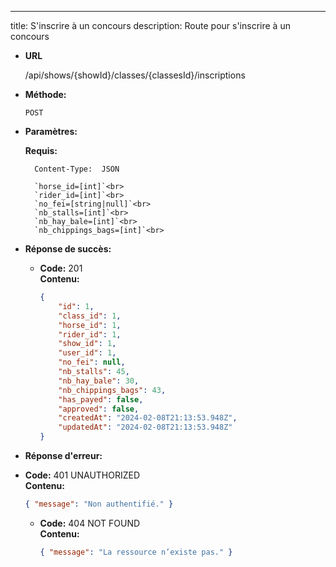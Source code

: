 ---
title: S'inscrire à un concours
description: Route pour s'inscrire à un concours

* **URL**

  /api/shows/{showId}/classes/{classesId}/inscriptions

* **Méthode:**
  
  `POST`

* **Paramètres:**

    **Requis:**

        Content-Type:  JSON

        `horse_id=[int]`<br>
        `rider_id=[int]`<br>
        `no_fei=[string|null]`<br>
        `nb_stalls=[int]`<br>
        `nb_hay_bale=[int]`<br> 
        `nb_chippings_bags=[int]`<br>


* **Réponse de succès:**
  
  * **Code:** 201 <br />
    **Contenu:** 
    ```json
    {
        "id": 1,
        "class_id": 1,
        "horse_id": 1,
        "rider_id": 1,
        "show_id": 1,
        "user_id": 1,
        "no_fei": null,
        "nb_stalls": 45,
        "nb_hay_bale": 30,
        "nb_chippings_bags": 43,
        "has_payed": false,
        "approved": false,
        "createdAt": "2024-02-08T21:13:53.948Z",
        "updatedAt": "2024-02-08T21:13:53.948Z"
    }
    ```

* **Réponse d'erreur:**

* **Code:** 401 UNAUTHORIZED <br />
    **Contenu:** 
    ```json
    { "message": "Non authentifié." }
    ```

  * **Code:** 404 NOT FOUND <br />
    **Contenu:** 
    ```json
    { "message": "La ressource n’existe pas." }
    ```